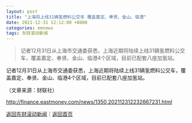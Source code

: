 ```yaml
---
layout: post
title: "上海将上线31辆氢燃料公交车 覆盖嘉定、奉贤、金山、临港"
date: 2021-12-31 12:12:00 +0800
categories: emnews
tags: 东财滚动新闻
---
```

> 记者12月31日从上海市交通委获悉，上海近期将陆续上线31辆氢燃料公交车，覆盖嘉定、奉贤、金山、临港4个区域，目前已配套八座加氢站。

<p>记者12月31日从上海市交通委获悉，上海近期将陆续上线31辆氢燃料公交车，覆盖嘉定、奉贤、金山、临港4个区域，目前已配套八座加氢站。</p><p class="em_media">（文章来源：财联社）</p>

<http://finance.eastmoney.com/news/1350,202112312232667231.html>

[返回东财滚动新闻](//finews.withounder.com/emnews/)｜[返回首页](//finews.withounder.com/)